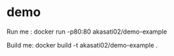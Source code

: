 # demo
Run me : docker run -p80:80 akasati02/demo-example

Build me: docker build -t akasati02/demo-example .
